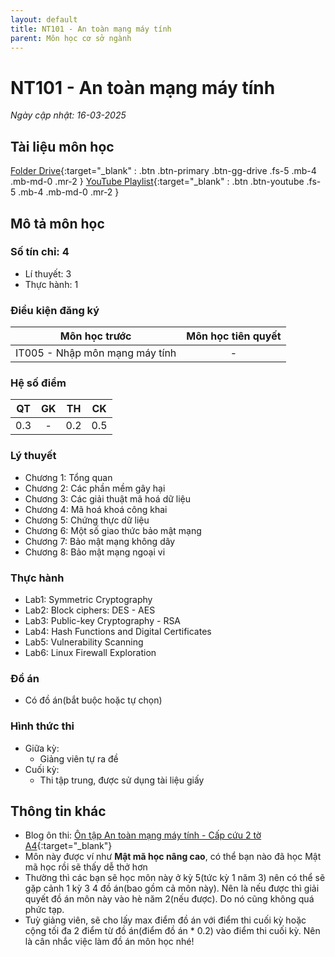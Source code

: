 ```yaml
---
layout: default
title: NT101 - An toàn mạng máy tính
parent: Môn học cơ sở ngành
---
```


# NT101 - An toàn mạng máy tính

*Ngày cập nhật: 16-03-2025*
## Tài liệu môn học

[Folder Drive](https://drive.google.com/drive/folders/1J2TFI_zfL1WRgenOM-6Bp0TxFE-l-KqU?usp=sharing){:target="_blank" : .btn .btn-primary .btn-gg-drive .fs-5 .mb-4 .mb-md-0 .mr-2 }
[YouTube Playlist](https://youtube.com/playlist?list=PLzGbLqPJwYz03nqbZ0hshlCIEQu1UVK8c&si=TfF4uv521Np_8Lyt){:target="_blank" : .btn .btn-youtube .fs-5 .mb-4 .mb-md-0 .mr-2 }

## Mô tả môn học

### Số tín chỉ: 4
- Lí thuyết: 3
- Thực hành: 1

### Điều kiện đăng ký

| Môn học trước| Môn học tiên quyết  |
|------|-----|
| <center>IT005 - Nhập môn mạng máy tính</center>| <center>-</center>|

### Hệ số điểm

| QT   | GK   | TH  | CK  |
|------|------|-----|-----|
| <center> 0.3 </center>| <center>-</center>| <center> 0.2 </center>| <center>0.5</center> |

### Lý thuyết

- Chương 1: Tổng quan
- Chương 2: Các phần mềm gây hại
- Chương 3: Các giải thuật mã hoá dữ liệu
- Chương 4: Mã hoá khoá công khai
- Chương 5: Chứng thực dữ liệu
- Chương 6: Một số giao thức bảo mật mạng
- Chương 7: Bảo mật mạng không dây
- Chương 8: Bảo mật mạng ngoại vi

### Thực hành

- Lab1: Symmetric Cryptography
- Lab2: Block ciphers: DES - AES
- Lab3: Public-key Cryptography - RSA
- Lab4: Hash Functions and Digital Certificates
- Lab5: Vulnerability Scanning
- Lab6: Linux Firewall Exploration

### Đồ án

- Có đồ án(bắt buộc hoặc tự chọn)

### Hình thức thi

- Giữa kỳ:
    - Giảng viên tự ra đề
- Cuối kỳ: 
    - Thi tập trung, được sử dụng tài liệu giấy

## Thông tin khác

- Blog ôn thi: [Ôn tập An toàn mạng máy tính - Cấp cứu 2 tờ A4](https://thu4n.dev/posts/network-security-review/){:target="_blank"}
- Môn này được ví như **Mật mã học nâng cao**, có thể bạn nào đã học Mật mã học rồi sẽ thấy dễ thở hơn
- Thường thì các bạn sẽ học môn này ở kỳ 5(tức kỳ 1 năm 3) nên có thể sẽ gặp cảnh 1 kỳ 3 4 đồ án(bao gồm cả môn này). Nên là nếu được thì giải quyết đồ án môn này vào hè năm 2(nếu được). Do nó cũng không quá phức tạp.
- Tuỳ giảng viên, sẽ cho lấy max điểm đồ án với điểm thi cuối kỳ hoặc cộng tối đa 2 điểm từ đồ án(điểm đồ án * 0.2) vào điểm thi cuối kỳ. Nên là cân nhắc việc làm đồ án môn học nhé!
